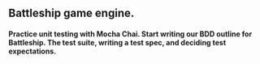  ## Battleship game engine.
 
 #### Practice unit testing with Mocha Chai. Start writing our BDD outline for Battleship. The test suite, writing a test spec, and deciding test expectations.

